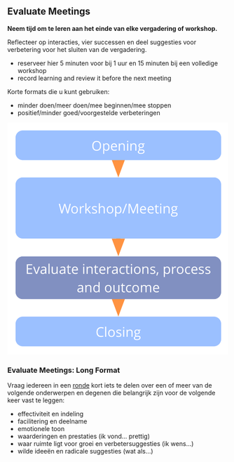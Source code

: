 ## Evaluate Meetings

**Neem tijd om te leren aan het einde van elke vergadering of workshop.**

Reflecteer op interacties, vier successen en deel suggesties voor verbetering voor het sluiten van de vergadering.

- reserveer hier 5 minuten voor bij 1 uur en 15 minuten bij een volledige workshop
- record learning and review it before the next meeting

Korte formats die u kunt gebruiken:

- minder doen/meer doen/mee beginnen/mee stoppen
- positief/minder goed/voorgestelde verbeteringen

![Evalueer vergaderingen meteen voordat de vergadering wordt gesloten](img/meetings/evaluate-interactions.png)

### Evaluate Meetings: Long Format

Vraag iedereen in een [ronde](section:round) kort iets te delen over een of meer van de volgende onderwerpen en degenen die belangrijk zijn voor de volgende keer vast te leggen:

- effectiviteit en indeling
- facilitering en deelname
- emotionele toon
- waarderingen en prestaties (ik vond... prettig)
- waar ruimte ligt voor groei en verbetersuggesties (ik wens...)
- wilde ideeën en radicale suggesties (wat als...)